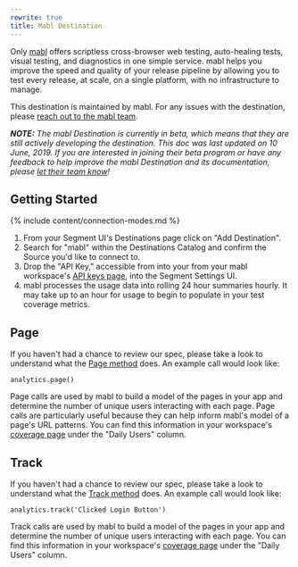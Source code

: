 ```yaml
---
rewrite: true
title: Mabl Destination
---
```


Only [mabl](https://mabl.com/?utm_source=segmentio&utm_medium=docs&utm_campaign=partners) offers scriptless cross-browser web testing, auto-healing tests, visual testing, and diagnostics in one simple service. mabl helps you improve the speed and quality of your release pipeline by allowing you to test every release, at scale, on a single platform, with no infrastructure to manage.

This destination is maintained by mabl. For any issues with the destination, please [reach out to the mabl team](mailto:support@mabl.com).

_**NOTE:** The mabl Destination is currently in beta, which means that they are still actively developing the destination. This doc was last updated on 10 June, 2019. If you are interested in joining their beta program or have any feedback to help improve the mabl Destination and its documentation, please [let  their team know](mailto:support@mabl.com)!_


## Getting Started

{% include content/connection-modes.md %}

1. From your Segment UI's Destinations page click on "Add Destination".
2. Search for "mabl" within the Destinations Catalog and confirm the Source you'd like to connect to.
3. Drop the "API Key," accessible from into your from your mabl workspace's [API keys page](https://app-dev.mabl.com/workspaces/-/settings/apis), into the Segment Settings UI.
4. mabl processes the usage data into rolling 24 hour summaries hourly.  It may take up to an hour for usage to begin to populate in your test coverage metrics.

## Page

If you haven't had a chance to review our spec, please take a look to understand what the [Page method](https://segment.com/docs/connections/spec/page/) does. An example call would look like:

```
analytics.page()
```
Page calls are used by mabl to build a model of the pages in your app and determine the number of unique users interacting with each page.  Page calls are particularly useful because they can help inform mabl's model of a page's URL patterns. You can find this information in your workspace's [coverage page](https://app.mabl.com/workspaces/-/coverage) under the "Daily Users" column.


## Track

If you haven't had a chance to review our spec, please take a look to understand what the [Track method](https://segment.com/docs/connections/spec/track/) does. An example call would look like:

```
analytics.track('Clicked Login Button')
```

Track calls are used by mabl to build a model of the pages in your app and determine the number of unique users interacting with each page. You can find this information in your workspace's [coverage page](https://app.mabl.com/workspaces/-/coverage) under the "Daily Users" column.
